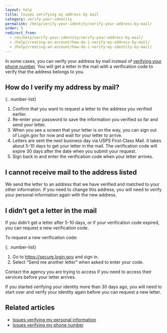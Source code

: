 ```yaml
---
layout: help
title: Issues verifying my address by mail
category: verify-your-identity
permalink: /help/verify-your-identity/verify-your-address-by-mail/
order: 5
redirect_from:
  - /en/help/verify-your-identity/verify-your-address-by-mail/
  - /help/creating-an-account/how-do-i-verify-my-address-by-mail/
  - /help/creating-an-account/how-do-i-verify-my-identity-by-mail/
---
```


In some cases, you can verify your address by mail instead of [verifying your phone number](#). You will get a letter in the mail with a verification code to verify that the address belongs to you.

## How do I verify my address by mail?

{: .number-list}

1. Confirm that you want to request a letter to the address you verified earlier.
1. Re-enter your password to save the information you verified so far and send your letter.
1. When you see a screen that your letter is on the way, you can sign out of Login.gov for now and wait for your letter to arrive.
1. Letters are sent the next business day via USPS First-Class Mail. It takes about 5-10 days to get your letter in the mail. The verification code will expire 30 days after the date when you submit your request.
1. Sign back in and enter the verification code when your letter arrives.

## I cannot receive mail to the address listed

We send the letter to an address that we have verified and matched to your other information. If you need to change this address, you will need to verify your personal information again with the new address.

## I didn’t get a letter in the mail

If you didn't get a letter after 5-10 days, or if your verification code expired, you can request a new verification code.

To request a new verification code:

{: .number-list}
1. Go to <https://secure.login.gov> and sign in.
1. Select “Send me another letter” when asked to enter your code.

Contact the agency you are trying to access if you need to access their services before your letter arrives.

If you started verifying your identity more than 30 days ago, you will need to start over and verify your identity again before you can request a new letter.

## Related articles

* [Issues verifying my personal information](/help/verify-your-identity/issues-verifying-my-personal-information/)
* [Issues verifying my phone number](/help/verify-your-identity/phone-number/)
